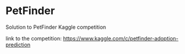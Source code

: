 # PetFinder
Solution to PetFinder Kaggle competition

link to the competition: https://www.kaggle.com/c/petfinder-adoption-prediction
